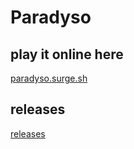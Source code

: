 # Paradyso
## play it online here
[paradyso.surge.sh](https://paradyso.surge.sh)
## releases
[releases](https://github.com/EnderPicture/jerrisland/releases)
